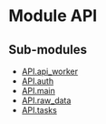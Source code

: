 Module API
==========

Sub-modules
-----------
* [API.api_worker](api_worker.md)
* [API.auth](auth/)
* [API.main](main.md)
* [API.raw_data](raw_data.md)
* [API.tasks](tasks.md)
